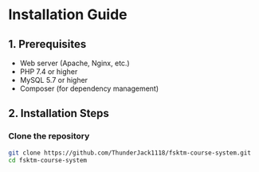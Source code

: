 # Installation Guide

## 1. Prerequisites
- Web server (Apache, Nginx, etc.)
- PHP 7.4 or higher
- MySQL 5.7 or higher
- Composer (for dependency management)

## 2. Installation Steps

### Clone the repository
```bash
git clone https://github.com/ThunderJack1118/fsktm-course-system.git
cd fsktm-course-system